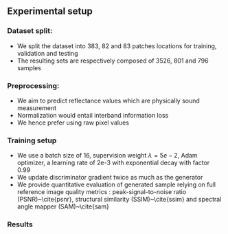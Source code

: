 ## Experimental setup

### Dataset split:
- We split the dataset into 383, 82 and 83 patches locations for training, validation and testing
- The resulting sets are respectively composed of 3526, 801 and 796 samples

### Preprocessing:
- We aim to predict reflectance values which are physically sound measurement
- Normalization would entail interband information loss
- We hence prefer using raw pixel values

### Training setup
- We use a batch size of 16, supervision weight $\lambda = 5e-2$, Adam optimizer, a learning rate of 2e-3 with exponential decay with factor 0.99
- We update discriminator gradient twice as much as the generator
- We provide quantitative evaluation of generated sample relying on full reference image quality metrics : peak-signal-to-noise ratio (PSNR)~\cite{psnr}, structural similarity (SSIM)~\cite{ssim} and spectral angle mapper (SAM)~\cite{sam}


### Results
